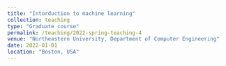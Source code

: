 ```yaml
---
title: "Intorduction to machine learning"
collection: teaching
type: "Graduate course"
permalink: /teaching/2022-spring-teaching-4
venue: "Northeastern University, Department of Computer Engineering"
date: 2022-01-01
location: "Boston, USA"
---
```

